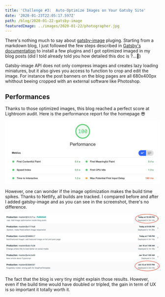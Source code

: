 ```yaml
---
title: 'Challenge #3:  Auto-Optimize Images on Your Gatsby Site'
date: '2020-01-23T22:05:17.597Z'
path: /blog/2020-01-22-gatsby-image
featuredImage: ../images/2020-01-22/photographer.jpg
---
```


There's nothing much to say about [gatsby-image](https://www.gatsbyjs.org/docs/gatsby-image/) pluging. Starting from a markdown blog, I just followed the few steps described in [Gatsby's documentation](https://www.gatsbyjs.org/docs/using-gatsby-image/) to install a few plugins and I got optimized imaged in my blog posts (did I told already told you how detailed this doc is ?...🥰)

Gatsby-image API does not only compress images and creates lazy loading miniatures, but it also gives you access to function to crop and edit the image. For instance the post banners on the blog pages are all 680x400px whithout beeing cropped with an external software like Photoshop.

## Performances

Thanks to those optimized images, this blog reached a perfect score at Lightroom audit.
Here is the performance report for the homepage 😎

![](../images/2020-01-22/lightroom.png)

However, one can wonder if the image optimization makes the build time spikes. Thanks to Netlify, all builds are tracked. I compared before and after I added gatsby-image and as you can see in the screenshot, there's no difference.

![](../images/2020-01-22/netlify.png)

The fact that the blog is very tiny might explain those results. However, even if the build time would have doubled or tripled, the gain in term of UX is so important it totally worth it.
